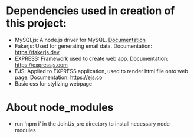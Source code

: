 # Dependencies used in creation of this project:
- MySQLjs: A node.js driver for MySQL. [Documentation](https://github.com/mysqljs/mysql)
- Fakerjs: Used for generating email data. Documentation: https://fakerjs.dev
- EXPRESS: Framework used to create web app. Documentation: https://expressjs.com
- EJS: Applied to EXPRESS application, used to render html file onto web page. Documentation: https://ejs.co
- Basic css for stylizing webpage
# About node_modules
- run 'npm i' in the JoinUs_src directory to install necessary node modules 
